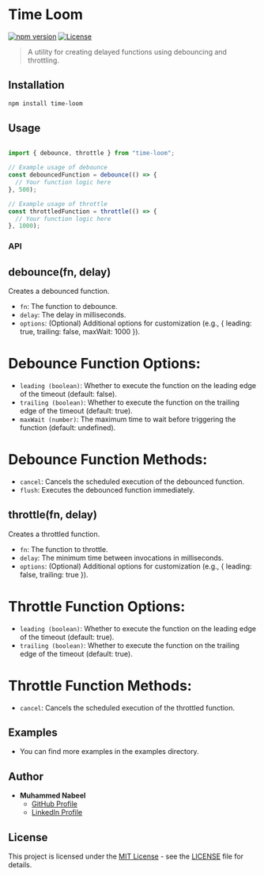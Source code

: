 # Time Loom

[![npm version](https://badge.fury.io/js/time-loom.svg)](https://www.npmjs.com/package/time-loom)
[![License](https://img.shields.io/badge/license-MIT-blue.svg)](https://opensource.org/licenses/MIT)

> A utility for creating delayed functions using debouncing and throttling.

## Installation

```bash
npm install time-loom
```

## Usage

```javascript

import { debounce, throttle } from "time-loom";

// Example usage of debounce
const debouncedFunction = debounce(() => {
  // Your function logic here
}, 500);

// Example usage of throttle
const throttledFunction = throttle(() => {
  // Your function logic here
}, 1000);
```

### API

## debounce(fn, delay)

Creates a debounced function.

- `fn`: The function to debounce.
- `delay`: The delay in milliseconds.
- `options`: (Optional) Additional options for customization (e.g., { leading: true, trailing: false, maxWait: 1000 }).

# Debounce Function Options:

- `leading (boolean)`: Whether to execute the function on the leading edge of the timeout (default: false).
- `trailing (boolean)`: Whether to execute the function on the trailing edge of the timeout (default: true).
- `maxWait (number)`: The maximum time to wait before triggering the function (default: undefined).

# Debounce Function Methods:

- `cancel`: Cancels the scheduled execution of the debounced function.
- `flush`: Executes the debounced function immediately.

## throttle(fn, delay)

Creates a throttled function.

- `fn`: The function to throttle.
- `delay`: The minimum time between invocations in milliseconds.
- `options`: (Optional) Additional options for customization (e.g., { leading: false, trailing: true }).

# Throttle Function Options:

- `leading (boolean)`: Whether to execute the function on the leading edge of the timeout (default: true).
- `trailing (boolean)`: Whether to execute the function on the trailing edge of the timeout (default: true).

# Throttle Function Methods:

- `cancel`: Cancels the scheduled execution of the throttled function.

## Examples

- You can find more examples in the examples directory.

## Author

- **Muhammed Nabeel**
  - [GitHub Profile](https://github.com/nabeel-ncz)
  - [LinkedIn Profile](https://www.linkedin.com/in/muhammed-nabeel-b71279254/)

## License

This project is licensed under the [MIT License](./LICENSE.md) - see the [LICENSE](./LICENSE.md) file for details.
